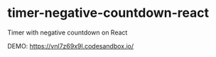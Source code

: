 # timer-negative-countdown-react
Timer with negative countdown on React

DEMO: https://vnl7z69x9l.codesandbox.io/
